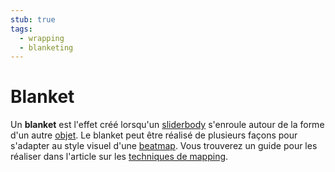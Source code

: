 ```yaml
---
stub: true
tags:
  - wrapping
  - blanketing
---
```


# Blanket

Un **blanket** est l'effet créé lorsqu'un [sliderbody](/wiki/Hit_object/Sliderbody) s'enroule autour de la forme d'un autre [objet](/wiki/Hit_object). Le blanket peut être réalisé de plusieurs façons pour s'adapter au style visuel d'une [beatmap](/wiki/Beatmap). Vous trouverez un guide pour les réaliser dans l'article sur les [techniques de mapping](/wiki/Mapping_Techniques/Making_Good_Sliders#beat-blankets).
